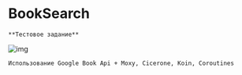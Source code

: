 # BookSearch

    **Тестовое задание**
![img](https://sun9-52.userapi.com/impg/UgQnCrwp9c1hJTPOByxgcrncvuzzk_YdxFPaHw/MY4oxlCb-CU.jpg?size=403x863&quality=96&sign=d12b38f143c9fcbf84c76bc0efae4f7a&type=album)

    Использование Google Book Api + Moxy, Cicerone, Koin, Coroutines
